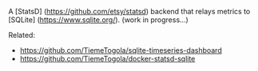 A [StatsD] (https://github.com/etsy/statsd) backend that relays metrics to [SQLite] (https://www.sqlite.org/).
(work in progress...)

Related:
* https://github.com/TiemeTogola/sqlite-timeseries-dashboard
* https://github.com/TiemeTogola/docker-statsd-sqlite
